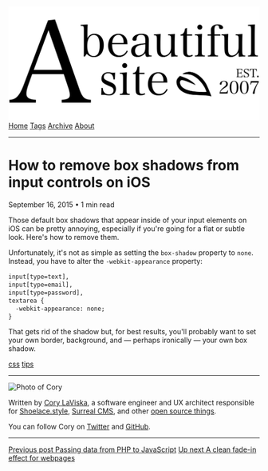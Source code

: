 <a href="../../index.html" class="header-link"><img src="../../images/logos/wordmark.svg" alt="A Beautiful Site" class="wordmark" /></a> <a href="../../index.html" class="nav-item">Home</a> <a href="../../tags/index.html" class="nav-item">Tags</a> <a href="../index.html" class="nav-item">Archive</a> <a href="../../about/index.html" class="nav-item">About</a>

------------------------------------------------------------------------

How to remove box shadows from input controls on iOS
====================================================

September 16, 2015 • 1 min read

Those default box shadows that appear inside of your input elements on iOS can be pretty annoying, especially if you're going for a flat or subtle look. Here's how to remove them.

Unfortunately, it's not as simple as setting the `box-shadow` property to `none`. Instead, you have to alter the `-webkit-appearance` property:

    input[type=text],
    input[type=email],
    input[type=password],
    textarea {
      -webkit-appearance: none;
    }

That gets rid of the shadow but, for best results, you'll probably want to set your own border, background, and — perhaps ironically — your own box shadow.

<a href="../../tags/css/index.html" class="post-tag">css</a> <a href="../../tags/tips/index.html" class="post-tag">tips</a>

------------------------------------------------------------------------

<img src="http://0.gravatar.com/avatar/bf1b3b95fd5b096a3592247c29667b33?s=512" alt="Photo of Cory" class="avatar avatar-small" />

Written by [Cory LaViska](../../index-4.html), a software engineer and UX architect responsible for [Shoelace.style](https://shoelace.style/), [Surreal CMS](https://www.surrealcms.com/), and other [open source things](https://github.com/claviska).

You can follow Cory on [Twitter](https://twitter.com/claviska) and [GitHub](https://github.com/claviska).

------------------------------------------------------------------------

<a href="../passing-data-from-php-to-javascript/index.html" class="post-nav-previous"><span class="small">Previous post</span> Passing data from PHP to JavaScript</a> <a href="../a-clean-fade-in-effect-for-webpages/index.html" class="post-nav-next"><span class="small">Up next</span> A clean fade-in effect for webpages</a>
